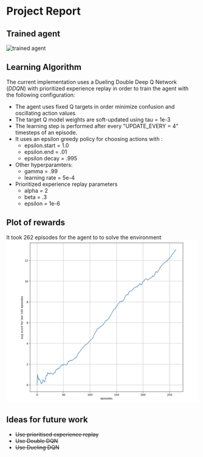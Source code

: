 # Project Report

## Trained agent
![trained agent](images/trained_agent.gif)

## Learning Algorithm
The current implementation uses a Dueling Double Deep Q Network (*DDQN*) with prioritized experience replay in order to train the agent with the following configuration:
* The agent uses fixed Q targets in order minimize confusion and oscillating action values
* The target Q model weights are soft-updated using tau = 1e-3
* The learning step is performed after every "UPDATE_EVERY = 4" timesteps of an episode.
* It uses an epsilon greedy policy for choosing actions with :
  * epsilon.start = 1.0
  * epsilon.end = .01
  * epsilon decay = .995
* Other hyperparamters:
  * gamma = .99
  * learning rate = 5e-4
* Prioritized experience replay parameters
    - alpha = 2
    - beta = .3
    - epsilon = 1e-6
  
  
## Plot of rewards
It took 262 episodes for the agent to to solve the environment
![reward_plot](images/reward_plot.png)

## Ideas for future work
* ~~Use prioritised experience replay~~
* ~~Use Double DQN~~
* ~~Use Dueling DQN~~
